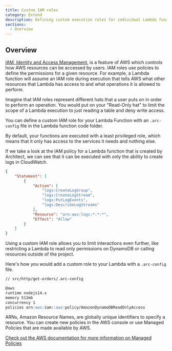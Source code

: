 ```yaml
---
title: Custom IAM roles
category: Extend
description: Defining custom execution roles for individual Lambda functions
sections:
  - Overview
---
```


## Overview

[IAM, Identity and Access Management,](https://docs.aws.amazon.com/IAM/latest/UserGuide/introduction.html) is a feature of AWS which controls how AWS resources can be accessed by users. IAM roles use policies to define the permissions for a given resource. For example, a Lambda function will assume an IAM role during execution that tells AWS what other resources that Lambda has access to and what operations it is allowed to perform.

Imagine that IAM roles represent different hats that a user puts on in order to perform an operation. You would put on your "Read-Only hat" to limit the scope of a Lambda execution to just reading a table and deny write access.

You can define a custom IAM role for your Lambda Function with an `.arc-config` file in the Lambda function code folder.

By default, your functions are executed with a least privileged role, which means that it only has access to the services it needs and nothing else.

If we take a look at the IAM policy for a Lambda function that is created by Architect, we can see that it can be executed with only the ability to create logs in CloudWatch.

```json
{
    "Statement": [
        {
            "Action": [
                "logs:CreateLogGroup",
                "logs:CreateLogStream",
                "logs:PutLogEvents",
                "logs:DescribeLogStreams"
            ],
            "Resource": "arn:aws:logs:*:*:*",
            "Effect": "Allow"
        }
    ]
}
```

Using a custom IAM role allows you to limit interactions even further, like restricting a Lambda to read only permissions on DynamoDB or calling resources outside of the project.

Here's how you would add a custom role to your Lambda with a `.arc-config` file.

```md
// src/http/get-orders/.arc-config

@aws
runtime nodejs14.x
memory 512mb
concurrency 1
policies arn:aws:iam::aws:policy/AmazonDynamoDBReadOnlyAccess
```
ARNs, Amazon Resource Names, are globally unique identifiers to specify a resource. You can create new policies in the AWS console or use Managed Policies that are made available by AWS.

[Check out the AWS documentation for more information on Managed Policies](https://docs.aws.amazon.com/IAM/latest/UserGuide/access_policies_managed-vs-inline.html#aws-managed-policies)
